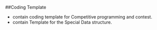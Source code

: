 ##Coding Template
- contain coding template for Competitive programming and contest.
- contain Template for the Special Data structure.